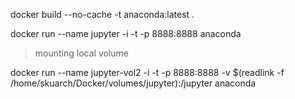 docker build --no-cache -t anaconda:latest .

docker run --name jupyter -i -t -p 8888:8888 anaconda

> mounting local volume

docker run --name jupyter-vol2 -i -t -p 8888:8888 -v $(readlink -f /home/skuarch/Docker/volumes/jupyter):/jupyter anaconda
